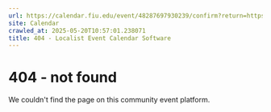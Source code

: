 ```yaml
---
url: https://calendar.fiu.edu/event/48287697930239/confirm?return=https%3A%2F%2Fcalendar.fiu.edu%2Fevent%2Fsummer-b-classes-start
site: Calendar
crawled_at: 2025-05-20T10:57:01.238071
title: 404 - Localist Event Calendar Software
---
```


# 404 - not found
We couldn't find the page on this community event platform.
